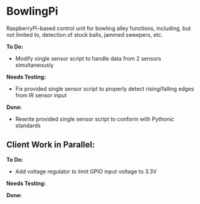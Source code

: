 # BowlingPi

RaspberryPi-based control unit for bowling alley functions, including, but not limited to, detection of stuck balls, jammed sweepers, etc.

<b>To Do:</b>
- Modify single sensor script to handle data from 2 sensors simultaneously

<b>Needs Testing:</b>
- Fix provided single sensor script to properly detect rising/falling edges from IR sensor input

<b>Done:</b>
- Rewrite provided single sensor script to conform with Pythonic standards

<h2>Client Work in Parallel:</h2>

<b>To Do:</b>
- Add voltage regulator to limit GPIO input voltage to 3.3V

<b>Needs Testing:</b>



<b>Done:</b>


